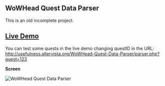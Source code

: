 ## WoWHead Quest Data Parser

This is an old incomplete project.

## [Live Demo](http://usefulness.altervista.org/WoWHead-Quest-Data-Parser/parser.php?quest=123)

You can test some quests in the live demo changing questID in the URL: http://usefulness.altervista.org/WoWHead-Quest-Data-Parser/parser.php?quest=123

**Screen**

![WoWHead Quest Data Parser](https://raw.githubusercontent.com/Helias/WoWHead-Quest-Data-Parser/master/screen.png "WoWHead Quest Data Parser")
